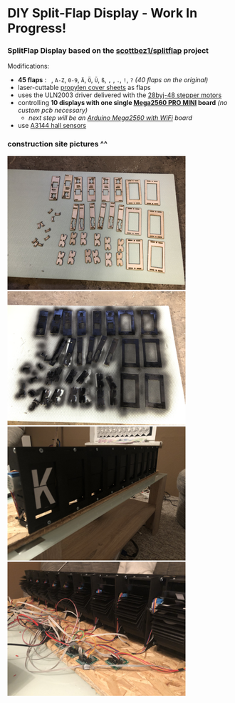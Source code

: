 # DIY Split-Flap Display - Work In Progress!

### SplitFlap Display based on the [scottbez1/splitflap](https://github.com/scottbez1/splitflap) project

Modifications:
- **45 flaps** :  ` `, `A-Z`, `0-9`, `Ä`, `Ö`, `Ü`, `ß`, `,` , `.`, `!`, `?` _(40 flaps on the original)_
- laser-cuttable [propylen cover sheets](https://www.ebay.de/itm/390361527869) as flaps
- uses the ULN2003 driver delivered with the [28byj-48 stepper motors](https://www.amazon.de/gp/product/B07VGV1XFT)
- controlling **10 displays with one single [Mega2560 PRO MINI](https://de.aliexpress.com/item/32966042485.html) board** _(no custom pcb necessary)_
  - _next step will be an [Arduino Mega2560 with WiFi](https://de.aliexpress.com/item/33011577070.html) board_
- use [A3144 hall sensors](https://www.ebay.de/itm/182592276084)

### construction site pictures ^^ 
<img src="Images/IMG_0935.jpeg" width=400 /><img src="Images/IMG_0936.jpeg" width=400 />
<img src="Images/IMG_0960.jpeg" width=400 /><img src="Images/IMG_0961.jpeg" width=400 />
